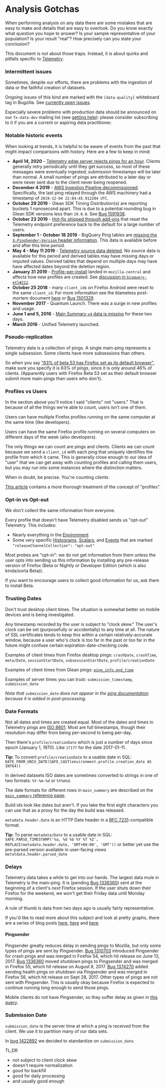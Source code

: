 # Analysis Gotchas

When performing analysis on any data there are some mistakes that are easy to
make and details that are easy to overlook.
Do you know exactly what question you hope to answer?
Is your sample representative of your population?
Is your result "real"? How precisely can you state your conclusion?

This document is not about those traps.
Instead, it is about quirks and pitfalls specific to [Telemetry][telem].

[telem]: https://firefox-source-docs.mozilla.org/toolkit/components/telemetry/telemetry/index.html

### Intermittent issues

Sometimes, despite our efforts, there are problems with the ingestion of data or the faithful creation of datasets.

Ongoing issues of this kind are marked with the `[data-quality]` whiteboard tag in Bugzilla. See [currently open issues](https://bugzilla.mozilla.org/buglist.cgi?bug_status=UNCONFIRMED&bug_status=NEW&bug_status=ASSIGNED&bug_status=REOPENED&classification=Client%20Software&classification=Developer%20Infrastructure&classification=Components&classification=Server%20Software&classification=Other&priority=P1&priority=P2&priority=P3&priority=--&product=Data%20Platform%20and%20Tools&resolution=---&status_whiteboard=%5Bdata-quality%5D&status_whiteboard_type=allwordssubstr&list_id=15179084).

Especially severe problems with production data should be announced on our `fx-data-dev` mailing list (see [getting help](getting_help.md)): please consider subscribing to it if you are a current or aspiring data practitioner.

### Notable historic events

When looking at trends, it is helpful to be aware of events from the past
that might impact comparisons with history. Here are a few to keep in mind:

- **April 14, 2020** - [Telemetry edge server rejects pings for an hour][bug1630096].
  Clients generally retry periodically until they get success, so most of these messages
  were eventually ingested; submission timestamps will be later than normal. A small number of pings
  are attributed to a later day or were never sent due to the client never being reopened.
- **December 4 2019** - [AWS Ingestion Pipeline decommissioned][bug1598815].
  Specifically, the last ping relayed through the AWS machinery had a
  timestamp of `2019-12-04 22:04:45.912204 UTC`.
- **October 29 2019** - Glean SDK Timing Distribution(s) are reporting buckets
  1 nanosecond apart. This is due to a potential rounding bug in Glean SDK
  versions less than `19.0.0`. See [Bug 1591938].
- **October 23 2019** - [Hot-fix shipped through add-ons][endpoint_hotfix] that
  reset the Telemetry endpoint preference back to the default for a large number of users.
- **September 1 - October 18 2019** - BigQuery Ping tables are
  [missing the `X-PingSender-Version` header information][pull1491].
  This data is available before and after this time period.
- **May 4 - May 11 2019** - [Telemetry source data deleted][armagaddon].
  No source data is available for this period and derived tables may have
  missing days or imputed values.
  Derived tables that depend on multiple days may have have affected dates
  beyond the deletion region.
- **January 31 2019** - [Profile-per-install][bug1474285] landed in `mozilla-central`
  and affects how new profiles are created.
  See [discussion in `bigquery-etl#212`][bq212].
- **October 25 2018** - many `client_id`s on Firefox Android were reset to the
  same `client_id`.
  For more information see the blameless post-mortem document [here][reset_cid_retro]
  or [Bug 1501329].
- **November 2017** - Quantum Launch. There was a surge in new profiles and usage.
- **June 1 and 5, 2016** - [Main Summary `v4` data is missing][bug1482509]
  for these two days.
- **March 2016** - Unified Telemetry launched.

[Bug 1591938]: https://bugzilla.mozilla.org/show_bug.cgi?id=1591938
[endpoint_hotfix]: https://docs.google.com/document/d/1gQF-iU3E21SG985Cl2Ius4LoRXduUrNa5In9hafLIqs/edit
[pull1491]: https://github.com/mozilla-services/cloudops-infra/pull/1491
[armagaddon]: https://blog.mozilla.org/blog/2019/05/09/what-we-do-when-things-go-wrong/
[bug1474285]: https://bugzilla.mozilla.org/show_bug.cgi?id=1474285
[bq212]: https://github.com/mozilla/bigquery-etl/issues/212
[reset_cid_retro]: https://docs.google.com/document/d/1r1PDQnqhsrPkft0pB46v9uhXGxR_FzK4laKJLGttXdA
[Bug 1501329]: https://bugzilla.mozilla.org/show_bug.cgi?id=1501329
[bug1482509]: https://bugzilla.mozilla.org/show_bug.cgi?id=1482509
[bug1598815]: https://bugzilla.mozilla.org/show_bug.cgi?id=1598815
[bug1630096]: https://bugzilla.mozilla.org/show_bug.cgi?id=1630096

### Pseudo-replication

Telemetry data is a collection of pings.
A single main-ping represents a single subsession.
Some clients have more subsessions than others.

So when you say ["63% of beta 53 has Firefox set as its default browser"](https://mzl.la/2q75dbF),
make sure you specify it is 63% of _pings_, since it is only around 46% of clients.
(Apparently users with Firefox Beta 53 set as their default browser submit
more main-pings than users who don't).

### Profiles vs Users

In the section above you'll notice I said "clients" not "users."
That is because of all the things we're able to count, users isn't one of them.

Users can have multiple Firefox profiles running on the same computer at
the same time (like developers).

Users can have the same Firefox profile running on several computers on
different days of the week (also developers).

The only things we can count are pings and clients.
Clients we can count because we send a `client_id` with each ping that uniquely
identifies the profile from which it came.
This is generally close enough to our idea of "user" that we can get away with
counting profiles and calling them users, but you may run into some instances
where the distinction matters.

When in doubt, be precise. You're counting _clients_.

[This article](./profile/index.md) contains a more thorough treatment of
the concept of "profiles".

### Opt-in vs Opt-out

We don't collect the same information from everyone.

Every profile that doesn't have Telemetry disabled sends us "opt-out" Telemetry.
This includes:
* Nearly everything in the [Environment]
* Some very specific [Histograms], [Scalars], and [Events] that are marked
  `"releaseChannelCollection": "opt-out"`

Most probes are "opt-in": we do not get information from them unless the user
opts into sending us this information by installing any pre-release version of Firefox
(Beta or Nightly or Developer Edition (which is also kinda/sorta Beta)).

If you want to encourage users to collect good information for us,
ask them to install Beta.

[Environment]: https://firefox-source-docs.mozilla.org/toolkit/components/telemetry/telemetry/data/environment.html
[Histograms]: https://firefox-source-docs.mozilla.org/toolkit/components/telemetry/telemetry/collection/histograms.html
[Scalars]: https://firefox-source-docs.mozilla.org/toolkit/components/telemetry/telemetry/collection/scalars.html
[Events]: https://firefox-source-docs.mozilla.org/toolkit/components/telemetry/telemetry/collection/events.html

### Trusting Dates

Don't trust desktop client times. The situation is somewhat better on mobile devices
and is being investigated.

Any timestamp recorded by the user is subject to "clock skew."
The user's clock can be set (purposefully or accidentally) to any time at all.
The nature of SSL certificates tends to keep this within a certain relatively-accurate window,
because a user who's clock is too far in the past or too far in the future
might confuse certain expiration-date-checking code.

Examples of client times from Firefox desktop pings: `crashDate`, `crashTime`, `meta/Date`, `sessionStartDate`,
`subsessionStartDate`, `profile/creationDate`

Examples of client times from Glean pings: [`ping_info.end_time`](https://mozilla.github.io/glean/book/user/pings/index.html#the-ping_info-section)

Examples of server times you can trust: `submission_timestamp`, `submission_date`

*Note that `submission_date` does not appear in the [ping documentation]
because it is added in post-processing.*

[ping documentation]: https://firefox-source-docs.mozilla.org/toolkit/components/telemetry/telemetry/data/common-ping.html

### Date Formats

Not all dates and times are created equal.
Most of the dates and times in Telemetry pings are [ISO 8601].
Most are full timestamps, though their resolution may differ from being per-second to being per-day.

Then there's `profile/creationDate` which is just a number of days since epoch (January 1, 1970).
Like `17177` for the date 2017-01-11.

**Tip:** To convert `profile/creationDate` to a usable date in SQL:
`DATE_FROM_UNIX_DATE(SAFE_CAST(environment.profile.creation_date AS INT64))`

In derived datasets ISO dates are sometimes converted to strings in one of
two formats: `%Y-%m-%d` or `%Y%m%d`.

The date formats for different rows in `main_summary` are described on the
[`main_summary` reference page][msref].

Build ids look like dates but aren't.
If you take the first eight characters you can use that as a proxy
for the day the build was released.

`metadata.header.date` is an HTTP Date header in a [RFC 7231]-compatible format.

**Tip:** To parse `metadata/Date` to a usable date in SQL:
`SAFE.PARSE_TIMESTAMP('%a, %d %b %Y %T %Z', REPLACE(metadata.header.date, 'GMT+00:00', 'GMT'))`
or better yet use the pre-parsed version available in user-facing views `metatdata.header.parsed_date`

[ISO 8601]: https://en.wikipedia.org/wiki/ISO_8601
[msref]: ../datasets/batch_view/main_summary/reference.md#time-formats
[RFC 7231]: http://tools.ietf.org/html/rfc7231#section-7.1.1.1

### Delays

Telemetry data takes a while to get into our hands.
The largest data mule in Telemetry is the main-ping.
It is (pending [Bug 1336360]) sent at the beginning of a client's _next_ Firefox session.
If the user shuts down their Firefox for the weekend,
we won't get their Friday data until Monday morning.

A rule of thumb is data from two days ago is usually fairly representative.

If you'd like to read more about this subject and look at pretty graphs,
there are a series of blog posts [here][delays1], [here][delays2] and [here][delays3].

[Bug 1336360]: https://bugzilla.mozilla.org/show_bug.cgi?id=1336360
[delays1]: https://chuttenblog.wordpress.com/2017/02/09/data-science-is-hard-client-delays-for-crash-pings/
[delays2]: https://chuttenblog.wordpress.com/2017/07/12/latency-improvements-or-yet-another-satisfying-graph/
[delays3]: https://chuttenblog.wordpress.com/2017/09/12/two-days-or-how-long-until-the-data-is-in/

#### Pingsender

Pingsender greatly reduces delay in sending pings to Mozilla,
but only some types of pings are sent by Pingsender.
[Bug 1310703] introduced Pingsender for crash pings and was merged in Firefox 54,
which hit release on June 13, 2017.
[Bug 1336360] moved shutdown pings to Pingsender and was merged in Firefox 55,
which hit release on August 8, 2017.
[Bug 1374270] added sending health pings on shutdown via Pingsender and was
merged in Firefox 56, which hit release on Sept 28, 2017.
Other types of pings are not sent with Pingsender.
This is usually okay because Firefox is expected to continue running long
enough to send those pings.

Mobile clients do not have Pingsender,
so they suffer delay as given in [this query][delay_q].

[Bug 1310703]: https://bugzilla.mozilla.org/show_bug.cgi?id=1310703
[Bug 1374270]: https://bugzilla.mozilla.org/show_bug.cgi?id=1374270
[delay_q]: https://sql.telemetry.mozilla.org/queries/49867#134105

### Submission Date

`submission_date` is the server time at which a ping is received from the client.
We use it to partition many of our data sets.

In [bug 1422892](https://bugzilla.mozilla.org/show_bug.cgi?id=1422892) we decided
to standardize on `submission_date`.

TL;DR

* not subject to client clock skew
* doesn't require normalization
* good for backfill
* good for daily processing
* and usually good enough
